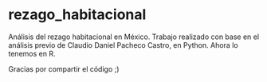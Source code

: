 # rezago_habitacional
Análisis del rezago habitacional en México.
Trabajo realizado con base en el análisis previo de Claudio Daniel Pacheco Castro, en Python. Ahora lo tenemos en R.

Gracias por compartir el código ;)
